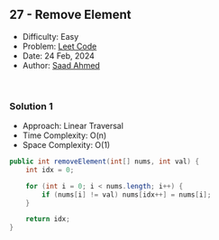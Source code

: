 ## 27 - Remove Element

- Difficulty: Easy
- Problem: <a href="https://leetcode.com/problems/remove-element/">Leet Code</a>
- Date: 24 Feb, 2024
- Author: <a href="https://saadahmedev.com">Saad Ahmed</a>

<br>

### Solution 1
- Approach: Linear Traversal
- Time Complexity: O(n)
- Space Complexity: O(1)

```java
public int removeElement(int[] nums, int val) {
    int idx = 0;

    for (int i = 0; i < nums.length; i++) {
        if (nums[i] != val) nums[idx++] = nums[i];
    }

    return idx;
}
```
